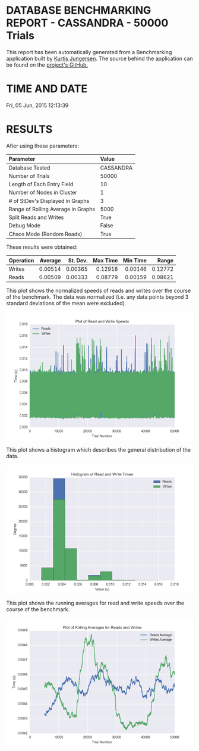 DATABASE BENCHMARKING REPORT - CASSANDRA - 50000 Trials
=========================================

This report has been automatically generated from a Benchmarking application
built by [Kurtis Jungersen](http://kmjungersen.com).  The source behind the application can be found on the [project's GitHub.](https://github.com/kmjungersen/DB-Benchmarking)

TIME AND DATE
=============

Fri, 05 Jun, 2015 12:13:39


RESULTS
=======

After using these parameters:

| Parameter                          | Value     |
|:-----------------------------------|:----------|
| Database Tested                    | CASSANDRA |
| Number of Trials                   | 50000     |
| Length of Each Entry Field         | 10        |
| Number of Nodes in Cluster         | 1         |
| # of StDev's Displayed in Graphs   | 3         |
| Range of Rolling Average in Graphs | 5000      |
| Split Reads and Writes             | True      |
| Debug Mode                         | False     |
| Chaos Mode (Random Reads)          | True      |

These results were obtained:

| Operation   |   Average |   St. Dev. |   Max Time |   Min Time |   Range |
|:------------|----------:|-----------:|-----------:|-----------:|--------:|
| Writes      |   0.00514 |    0.00365 |    0.12918 |    0.00146 | 0.12772 |
| Reads       |   0.00509 |    0.00333 |    0.08779 |    0.00159 | 0.08621 |

This plot shows the normalized speeds of reads and writes over the course of the benchmark.  The data was normalized (i.e. any data points beyond 3 standard deviations of the mean were excluded).

![Alt text](images/CASSANDRA-Jun05-2015-12:13:39-rw.png "rw")

This plot shows a histogram which describes the general distribution of the data.

![Alt text](images/CASSANDRA-Jun05-2015-12:13:39-stats.png "stats")

This plot shows the running averages for read and write speeds over the course of the benchmark.

![Alt text](images/CASSANDRA-Jun05-2015-12:13:39-running_averages.png "running_averages")